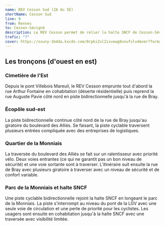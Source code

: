 ```yaml
---
name: REV Cesson Sud (ZA du SE)
shortName: Cesson Sud
line: 9
from: Rennes
to: Cesson-Sévigné
description: Le REV Cesson permet de relier la halte SNCF de Cesson-Sévigne au sud est de Rennes en passant par le quartier de la Monniais de Cesson et l'écopôle sud-est (anciennement ZI sud-est).
trafic: "?"
cover: https://osuny-1b4da.kxcdn.com/0rpki2xl2ixvewg8vnufslvdmvmr?format=webp&width=1500&height=0&&fit=inside&quality=50
---
```


## Les tronçons (d'ouest en est)
### Cimetière de l'Est
Depuis le pont Villebois Mareuil, le REV Cesson emprunte tout d'abord la rue Arthur Fontaine en cohabitation (déserte résidentielle) puis reprend la rue Auguste Pavie côté nord en piste bidirectionnelle jusqu'à la rue de Bray.

### Écopôle sud-est
La piste bidirectionnelle continue côté nord de la rue de Bray jusqu'au giratoire du boulevard des Alliés. Se faisant, la piste cyclable traversent plusieurs entrées compliquée avec des entreprises de logistiques.

### Quartier de la Monniais
La traversée du boulevard des Alliés se fait sur un ralentisseur avec priorité vélo. Deux voies entrantes (ce qui ne garantit pas un bon niveau de sécurité) et une voie sortante sont à traverser. L'itinéraire suit ensuite la rue de Bray avec plusieurs giratoire à traverser avec un niveau de sécurité et de confort variable.

### Parc de la Monniais et halte SNCF
Une piste cyclable bidirectionnelle rejoint la halte SNCF en longeant le parc de la Monniais. La piste s'interrompt au niveau du pont de la LGV avec une seule voie de circulation et une perte de priorité pour les cyclistes. Les usagers sont ensuite en cohabitation jusqu'à la halte SNCF avec une traversée avec visibilité limitée. 
